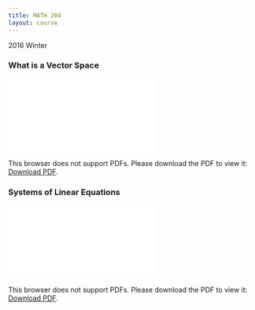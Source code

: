 ```yaml
---
title: MATH 204
layout: course
---
```


2016 Winter

<!--more-->
### What is a Vector Space
<object data="{{ site.url }}/assets/MATH 204/VectorSpace.pdf" type="application/pdf" width="100%" height="850px">
    <embed src="{{ site.url }}/assets/MATH 204/VectorSpace.pdf" type="application/pdf">
        <p>This browser does not support PDFs. Please download the PDF to view it: <a href="{{ site.url }}/assets/MATH 204/VectorSpace.pdf">Download PDF</a>.</p>
    </embed>
</object>

### Systems of Linear Equations
<object data="{{ site.url }}/assets/MATH 204/Systems of Linear Equations.pdf" type="application/pdf" width="100%" height="850px">
    <embed src="{{ site.url }}/assets/MATH 204/Systems of Linear Equations.pdf" type="application/pdf">
        <p>This browser does not support PDFs. Please download the PDF to view it: <a href="{{ site.url }}/assets/MATH 204/Systems of Linear Equations.pdf">Download PDF</a>.</p>
    </embed>
</object>